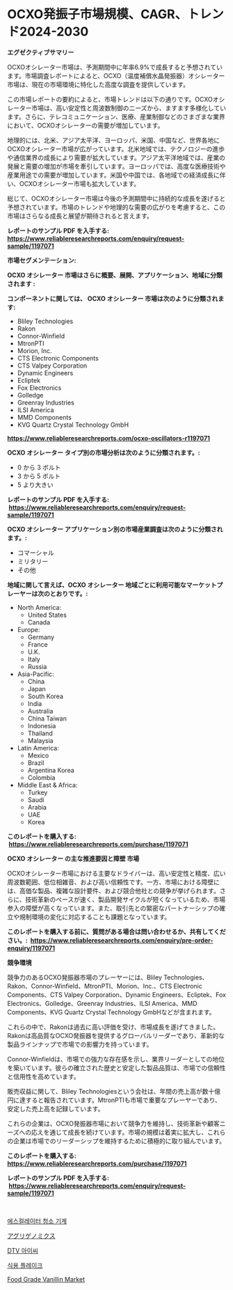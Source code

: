 <p><h1>OCXO発振子市場規模、CAGR、トレンド2024-2030</h1></p><p><strong>エグゼクティブサマリー</strong></p>
<p><p>OCXOオシレーター市場は、予測期間中に年率6.9%で成長すると予想されています。市場調査レポートによると、OCXO（温度補償水晶発振器）オシレーター市場は、現在の市場環境に特化した高度な調査を提供しています。</p><p>この市場レポートの要約によると、市場トレンドは以下の通りです。OCXOオシレーター市場は、高い安定性と周波数制御のニーズから、ますます多様化しています。さらに、テレコミュニケーション、医療、産業制御などのさまざまな業界において、OCXOオシレーターの需要が増加しています。</p><p>地理的には、北米、アジア太平洋、ヨーロッパ、米国、中国など、世界各地にOCXOオシレーター市場が広がっています。北米地域では、テクノロジーの進歩や通信業界の成長により需要が拡大しています。アジア太平洋地域では、産業の発展と需要の増加が市場を牽引しています。ヨーロッパでは、高度な医療技術や産業用途での需要が増加しています。米国や中国では、各地域での経済成長に伴い、OCXOオシレーター市場も拡大しています。</p><p>総じて、OCXOオシレーター市場は今後の予測期間中に持続的な成長を遂げると予想されています。市場のトレンドや地理的な需要の広がりを考慮すると、この市場はさらなる成長と展望が期待されると言えます。</p></p>
<p><strong>レポートのサンプル PDF を入手する: <a href="https://www.reliableresearchreports.com/enquiry/request-sample/1197071">https://www.reliableresearchreports.com/enquiry/request-sample/1197071</a></strong></p>
<p><strong>市場セグメンテーション:</strong></p>
<p><strong> OCXO オシレーター 市場はさらに概要、展開、アプリケーション、地域に分類されます :</strong></p>
<p><strong>コンポーネントに関しては、 OCXO オシレーター 市場は次のように分類されます: &nbsp;</strong></p>
<p><ul><li>Bliley Technologies</li><li>Rakon</li><li>Connor-Winfield</li><li>MtronPTI</li><li>Morion, Inc.</li><li>CTS Electronic Components</li><li>CTS Valpey Corporation</li><li>Dynamic Engineers</li><li>Ecliptek</li><li>Fox Electronics</li><li>Golledge</li><li>Greenray Industries</li><li>ILSI America</li><li>MMD Components</li><li>KVG Quartz Crystal Technology GmbH</li></ul></p>
<p><strong><a href="https://www.reliableresearchreports.com/ocxo-oscillators-r1197071">https://www.reliableresearchreports.com/ocxo-oscillators-r1197071</a></strong></p>
<p><strong> OCXO オシレーター タイプ別の市場分析は次のように分類されます。:</strong></p>
<p><ul><li>0 から 3 ボルト</li><li>3 から 5 ボルト</li><li>5 より大きい</li></ul></p>
<p><strong>レポートのサンプル PDF を入手する: &nbsp;<a href="https://www.reliableresearchreports.com/enquiry/request-sample/1197071">https://www.reliableresearchreports.com/enquiry/request-sample/1197071</a></strong></p>
<p><strong> OCXO オシレーター アプリケーション別の市場産業調査は次のように分類されます。:</strong></p>
<p><ul><li>コマーシャル</li><li>ミリタリー</li><li>その他</li></ul></p>
<p><strong>地域に関して言えば、OCXO オシレーター 地域ごとに利用可能なマーケットプレーヤーは次のとおりです。:</strong></p>
<p><ul>
    <li>
        North America:
        <ul>
            <li>United States</li>
            <li>Canada</li>
        </ul>
    </li>
    <li>
        Europe:
        <ul>
            <li>Germany</li>
            <li>France</li>
            <li>U.K.</li>
            <li>Italy</li>
            <li>Russia</li>
        </ul>
    </li>
    <li>
        Asia-Pacific:
        <ul>
            <li>China</li>
            <li>Japan</li>
            <li>South Korea</li>
            <li>India</li>
            <li>Australia</li>
            <li>China Taiwan</li>
            <li>Indonesia</li>
            <li>Thailand</li>
            <li>Malaysia</li>
        </ul>
    </li>
    <li>
        Latin America:
        <ul>
            <li>Mexico</li>
            <li>Brazil</li>
            <li>Argentina Korea</li>
            <li>Colombia</li>
        </ul>
    </li>
    <li>
        Middle East & Africa:
        <ul>
            <li>Turkey</li>
            <li>Saudi</li>
            <li>Arabia</li>
            <li>UAE</li>
            <li>Korea</li>
        </ul>
    </li>
    </ul></p>
<p><strong>このレポートを購入する: &nbsp;<a href="https://www.reliableresearchreports.com/purchase/1197071">https://www.reliableresearchreports.com/purchase/1197071</a></strong></p>
<p><strong>OCXO オシレーター の主な推進要因と障壁 市場</strong></p>
<p><p>OCXOオシレーター市場における主要なドライバーは、高い安定性と精度、広い周波数範囲、低位相雑音、および高い信頼性です。一方、市場における障壁には、高価な製品、複雑な設計要件、および競合他社との競争が挙げられます。さらに、技術革新のペースが速く、製品開発サイクルが短くなっているため、市場参入の障壁が高くなっています。また、取引先との緊密なパートナーシップの確立や規制環境の変化に対応することも課題となっています。</p></p>
<p><strong>このレポートを購入する前に、質問がある場合は問い合わせるか、共有してください。:&nbsp; <a href="https://www.reliableresearchreports.com/enquiry/pre-order-enquiry/1197071">https://www.reliableresearchreports.com/enquiry/pre-order-enquiry/1197071</a></strong></p>
<p><strong>競争環境</strong></p>
<p><p>競争力のあるOCXO発振器市場のプレーヤーには、Bliley Technologies、Rakon、Connor-Winfield、MtronPTI、Morion、Inc.、CTS Electronic Components、CTS Valpey Corporation、Dynamic Engineers、Ecliptek、Fox Electronics、Golledge、Greenray Industries、ILSI America、MMD Components、KVG Quartz Crystal Technology GmbHなどが含まれます。</p><p>これらの中で、Rakonは過去に高い評価を受け、市場成長を遂げてきました。 Rakonは高品質なOCXO発振器を提供するグローバルリーダーであり、革新的な製品ラインナップで市場での影響力を持っています。</p><p>Connor-Winfieldは、市場での強力な存在感を示し、業界リーダーとしての地位を築いています。彼らの確立された歴史と安定した製品品質は、市場での信頼性と信用性を高めています。</p><p>販売収益に関して、Bliley Technologiesという会社は、年間の売上高が数十億円に達すると報告されています。MtronPTIも市場で重要なプレーヤーであり、安定した売上高を記録しています。</p><p>これらの企業は、OCXO発振器市場において競争力を維持し、技術革新や顧客ニーズへの応えを通じて成長を続けています。市場の規模は着実に拡大し、これらの企業は市場でのリーダーシップを維持するために積極的に取り組んでいます。</p></p>
<p><strong>このレポートを購入する: &nbsp; <a href="https://www.reliableresearchreports.com/purchase/1197071">https://www.reliableresearchreports.com/purchase/1197071</a></strong></p>
<p><strong>レポートのサンプル PDF を入手する: &nbsp;<a href="https://www.reliableresearchreports.com/enquiry/request-sample/1197071">https://www.reliableresearchreports.com/enquiry/request-sample/1197071</a></strong><strong></strong></p>
<p>&nbsp;</p>
<p><p><a href="https://medium.com/@abelusikowski95672023/%EC%97%90%EC%8A%A4%EC%BB%AC%EB%A0%88%EC%9D%B4%ED%84%B0-%EC%B2%AD%EC%86%8C%EA%B8%B0-%EC%8B%9C%EC%9E%A5-%EB%B6%84%EC%84%9D-%EC%97%B0%ED%8F%89%EA%B7%A0-%EC%84%B1%EC%9E%A5%EB%A5%A0-%EC%8B%9C%EC%9E%A5-%EC%84%B8%EB%B6%84%ED%99%94-%EB%B0%8F-%EC%84%B8%EA%B3%84-%EC%82%B0%EC%97%85-%EA%B0%9C%EC%9A%94-d1e90085c370">에스컬레이터 청소 기계</a></p><p><a href="https://medium.com/@twiladurgan2023/%E3%82%A2%E3%82%B0%E3%83%AA%E3%82%B2%E3%83%8E%E3%83%9F%E3%82%AF%E3%82%B9%E5%B8%82%E5%A0%B4%E3%83%A1%E3%83%88%E3%83%AA%E3%82%AF%E3%82%B9%E3%81%AE%E3%83%87%E3%82%B3%E3%83%BC%E3%83%87%E3%82%A3%E3%83%B3%E3%82%B0-%E5%B8%82%E5%A0%B4%E3%82%B7%E3%82%A7%E3%82%A2-%E3%83%88%E3%83%AC%E3%83%B3%E3%83%89-%E6%88%90%E9%95%B7%E3%83%91%E3%82%BF%E3%83%BC%E3%83%B3-e91657227190">アグリゲノミクス</a></p><p><a href="https://github.com/RichardLueilwitz787/Market-Research-Report-List-1/blob/main/520554920858.md">DTV 아이씨</a></p><p><a href="https://medium.com/@bettietromp2023/%EC%8B%9D%EC%9A%A9%ED%94%BC-market-insight-%EC%8B%9C%EC%9E%A5-%EB%8F%99%ED%96%A5-%EC%84%B1%EC%9E%A5-2024%EB%85%84%EB%B6%80%ED%84%B0-2031%EB%85%84%EA%B9%8C%EC%A7%80-%EC%98%88%EC%83%81%EB%90%9C-%EA%B8%B0%EC%A4%80%EC%9C%BC%EB%A1%9C-c8657f07e9ba">식용 플레이크</a></p><p><a href="https://www.linkedin.com/pulse/food-grade-vanillin-market-size-share-amp-trends-analysis-report-njlpc?trackingId=L2tlGRUrGsrfKOpOSC69rQ%3D%3D">Food Grade Vanillin Market</a></p></p>